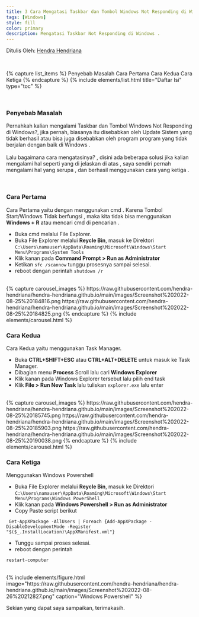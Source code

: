 ```yaml
---
title: 3 Cara Mengatasi Taskbar dan Tombol Windows Not Responding di Windows 10
tags: [Windows]
style: fill
color: primary
description: Mengatasi Taskbar Not Responding di Windows .
---
```


Ditulis Oleh: [Hendra Hendriana](https://hendra-hendriana.github.io/about)

<br>

{% capture list_items %}
Penyebab Masalah
Cara Pertama
Cara Kedua
Cara Ketiga
{% endcapture %}
{% include elements/list.html title="Daftar Isi" type="toc" %}

<br>

### Penyebab Masalah
Pernahkah kalian mengalami Taskbar dan Tombol Windows Not Responding di Windows?, jika pernah, biasanya itu disebabkan oleh Update Sistem yang tidak berhasil atau bisa juga disebabkan oleh program program yang tidak berjalan dengan baik di Windows .
<br>
<br>
Lalu bagaimana cara mengatasinya? , disini ada beberapa solusi jika kalian mengalami hal seperti yang di jelaskan di atas , saya sendiri pernah mengalami hal yang serupa , dan berhasil menggunakan cara yang ketiga .

<br>

### Cara Pertama
Cara Pertama yaitu dengan menggunakan cmd . Karena Tombol Start/Windows Tidak berfungsi , maka kita tidak bisa menggunakan **Windows + R** atau mencari cmd di pencarian .
- Buka cmd melalui File Explorer.
- Buka File Explorer melalui **Reycle Bin**, masuk ke Direktori `C:\Users\namauser\AppData\Roaming\Microsoft\Windows\Start Menu\Programs\System Tools`
- Klik kanan pada **Command Prompt > Run as Administrator**
- Ketikan `sfc /scannow` tunggu prosesnya sampai selesai.
- reboot dengan perintah `shutdown /r`
<br>
{% capture carousel_images %}
https://raw.githubusercontent.com/hendra-hendriana/hendra-hendriana.github.io/main/images/Screenshot%202022-08-25%20184816.png
https://raw.githubusercontent.com/hendra-hendriana/hendra-hendriana.github.io/main/images/Screenshot%202022-08-25%20184825.png
{% endcapture %}
{% include elements/carousel.html %}

<br>

### Cara Kedua
Cara Kedua yaitu menggunakan Task Manager.
- Buka **CTRL+SHIFT+ESC** atau **CTRL+ALT+DELETE** untuk masuk ke Task Manager.
- Dibagian menu **Process** Scroll lalu cari **Windows Explorer**
- Klik kanan pada Windows Explorer tersebut lalu pilih end task
- Klik **File > Run New Task** lalu tuliskan `explorer.exe` lalu enter
<br>
{% capture carousel_images %}
https://raw.githubusercontent.com/hendra-hendriana/hendra-hendriana.github.io/main/images/Screenshot%202022-08-25%20185745.png
https://raw.githubusercontent.com/hendra-hendriana/hendra-hendriana.github.io/main/images/Screenshot%202022-08-25%20185903.png
https://raw.githubusercontent.com/hendra-hendriana/hendra-hendriana.github.io/main/images/Screenshot%202022-08-25%20190038.png
{% endcapture %}
{% include elements/carousel.html %}

<br>

### Cara Ketiga 
Menggunakan Windows Powershell
- Buka File Explorer melalui **Reycle Bin**, masuk ke Direktori `C:\Users\namauser\AppData\Roaming\Microsoft\Windows\Start Menu\Programs\Windows PowerShell`
- Klik kanan pada **Windows Powershell > Run as Administrator**
- Copy Paste script berikut
```
 Get-AppXPackage -AllUsers | Foreach {Add-AppXPackage -DisableDevelopmentMode -Register "$($_.InstallLocation)\AppXManifest.xml"}
```
- Tunggu sampai proses selesai.
- reboot dengan perintah 
```
restart-computer
```
<br>
{% include elements/figure.html image="https://raw.githubusercontent.com/hendra-hendriana/hendra-hendriana.github.io/main/images/Screenshot%202022-08-26%20212827.png" caption="Windows Powershell" %}

<br>

Sekian yang dapat saya sampaikan, terimakasih.

